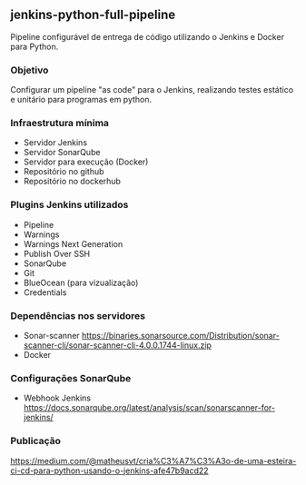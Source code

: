 ## jenkins-python-full-pipeline
Pipeline configurável de entrega de código utilizando o Jenkins e Docker para Python.

### Objetivo
Configurar um pipeline "as code" para o Jenkins, realizando testes estático e unitário para programas em python.

### Infraestrutura mínima
- Servidor Jenkins
- Servidor SonarQube
- Servidor para execução (Docker)
- Repositório no github
- Repositório no dockerhub

### Plugins Jenkins utilizados
- Pipeline
- Warnings
- Warnings Next Generation
- Publish Over SSH
- SonarQube
- Git
- BlueOcean (para vizualização)
- Credentials

### Dependências nos servidores
- Sonar-scanner https://binaries.sonarsource.com/Distribution/sonar-scanner-cli/sonar-scanner-cli-4.0.0.1744-linux.zip
- Docker

### Configurações SonarQube
- Webhook Jenkins https://docs.sonarqube.org/latest/analysis/scan/sonarscanner-for-jenkins/

### Publicação 

https://medium.com/@matheusvt/cria%C3%A7%C3%A3o-de-uma-esteira-ci-cd-para-python-usando-o-jenkins-afe47b9acd22
